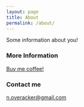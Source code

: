 ```yaml
---
layout: page
title: About
permalink: /about/
---
```


Some information about you!

### More Information

[Buy me coffee!](https://paypal.me/2kk9)

### Contact me

[n.overacker@gmail.com](mailto:n.overacker@gmail.com)
